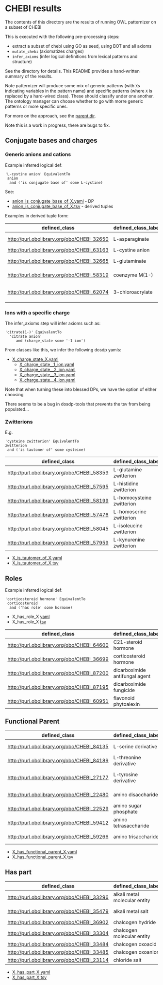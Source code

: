 # CHEBI results

The contents of this directory are the results of running OWL patternizer on a subset of CHEBI

This is executed with the following pre-processing steps:

 * extract a subset of chebi using GO as seed, using BOT and all axioms
 * `mutate_chebi` (axiomatizes charges)
 * `infer_axioms` (infer logical definitions from lexical patterns and structure)

See the directory for details. This README provides a hand-written summary of the results.

Note patternizer will produce some mix of generic patterns (with `X`s
indicating variables in the pattern name) and specific patterns (where
`X` is replaced by a hard-wired class). These should classify under
one another. The ontology manager can choose whether to go with morre
generic patterns or more specific ones.

For more on the approach, see the [parent dir](https://github.com/cmungall/owl_patternizer).

Note this is a work in progress, there are bugs to fix.

## Conjugate bases and charges

### Generic anions and cations

Example inferred logical def:

```
'L-cystine anion' EquivalentTo
 anion
  and ('is conjugate base of' some L-cystine)
```

See:

 * [anion_is_conjugate_base_of_X.yaml](anion_is_conjugate_base_of_X.yaml) - DP
 * [anion_is_conjugate_base_of_X.tsv](anion_is_conjugate_base_of_X.tsv) - derived tuples

Examples in derived tuple form:

|defined_class|defined_class_label|v0|v0_label^M|
|---|---|---|---|
|http://purl.obolibrary.org/obo/CHEBI_32650|L-asparaginate|http://purl.obolibrary.org/obo/CHEBI_17196|L-asparagine^M|
|http://purl.obolibrary.org/obo/CHEBI_63163|L-cystine anion|http://purl.obolibrary.org/obo/CHEBI_16283|L-cystine^M|
|http://purl.obolibrary.org/obo/CHEBI_32665|L-glutaminate|http://purl.obolibrary.org/obo/CHEBI_18050|L-glutamine^M|
|http://purl.obolibrary.org/obo/CHEBI_58319|coenzyme M(1-)|http://purl.obolibrary.org/obo/CHEBI_17905|coenzyme M^M|
|http://purl.obolibrary.org/obo/CHEBI_62074|3-chloroacrylate|http://purl.obolibrary.org/obo/CHEBI_19982|3-chloroacrylic acid^M|



### Ions with a specific charge

The infer_axioms step will infer axioms such as:

```
'citrate(1-)' EquivalentTo
  'citrate anion'
     and (charge_state some '-1 ion')
```

From classes like this, we infer the following dosdp yamls:

 * [X_charge_state_X.yaml](X_charge_state_X.yaml)
    * [X_charge_state__1_ion.yaml](X_charge_state__1_ion.yaml)
    * [X_charge_state__2_ion.yaml](X_charge_state__2_ion.yaml)
    * [X_charge_state__3_ion.yaml](X_charge_state__3_ion.yaml)
    * [X_charge_state__4_ion.yaml](X_charge_state__4_ion.yaml)

Note that when turning these into blessed DPs, we have the option of either choosing

There seems to be a bug in dosdp-tools that prevents the tsv from being populated...

### Zwitterions

E.g.

```
'cysteine zwitterion' EquivalentTo
zwitterion
 and ('is tautomer of' some cysteine)
```

|defined_class|defined_class_label|v0|v0_label|v1|v1_label^M|
|---|---|---|---|---|---|
|http://purl.obolibrary.org/obo/CHEBI_58359|L-glutamine zwitterion|http://purl.obolibrary.org/obo/CHEBI_27369|zwitterion|http://purl.obolibrary.org/obo/CHEBI_18050|L-glutamine^M|
|http://purl.obolibrary.org/obo/CHEBI_57595|L-histidine zwitterion|http://purl.obolibrary.org/obo/CHEBI_27369|zwitterion|http://purl.obolibrary.org/obo/CHEBI_15971|L-histidine^M|
|http://purl.obolibrary.org/obo/CHEBI_58199|L-homocysteine zwitterion|http://purl.obolibrary.org/obo/CHEBI_27369|zwitterion|http://purl.obolibrary.org/obo/CHEBI_17588|L-homocysteine^M|
|http://purl.obolibrary.org/obo/CHEBI_57476|L-homoserine zwitterion|http://purl.obolibrary.org/obo/CHEBI_27369|zwitterion|http://purl.obolibrary.org/obo/CHEBI_15699|L-homoserine^M|
|http://purl.obolibrary.org/obo/CHEBI_58045|L-isoleucine zwitterion|http://purl.obolibrary.org/obo/CHEBI_27369|zwitterion|http://purl.obolibrary.org/obo/CHEBI_17191|L-isoleucine^M|
|http://purl.obolibrary.org/obo/CHEBI_57959|L-kynurenine zwitterion|http://purl.obolibrary.org/obo/CHEBI_27369|zwitterion|http://purl.obolibrary.org/obo/CHEBI_16946|L-kynurenine^M|

 * [X_is_tautomer_of_X.yaml](X_is_tautomer_of_X.yaml)
 * [X_is_tautomer_of_X.tsv](X_is_tautomer_of_X.tsv)


## Roles

Example inferred logical def:

```
'corticosteroid hormone' EquivalentTo
 corticosteroid
  and ('has role' some hormone)
```

 * X_has_role_X [yaml](X_has_role_X.yaml)
 * X_has_role_X [tsv](X_has_role_X.tsv)

|defined_class|defined_class_label|v0|v0_label|v1|v1_label^M|
|---|---|---|---|---|---|
|http://purl.obolibrary.org/obo/CHEBI_64600|C21-steroid hormone|http://purl.obolibrary.org/obo/CHEBI_61313|C21-steroid|http://purl.obolibrary.org/obo/CHEBI_24621|hormone^M|
|http://purl.obolibrary.org/obo/CHEBI_36699|corticosteroid hormone|http://purl.obolibrary.org/obo/CHEBI_50858|corticosteroid|http://purl.obolibrary.org/obo/CHEBI_24621|hormone^M|
|http://purl.obolibrary.org/obo/CHEBI_87200|dicarboximide antifungal agent|http://purl.obolibrary.org/obo/CHEBI_35356|dicarboximide|http://purl.obolibrary.org/obo/CHEBI_35718|antifungal agent^M|
|http://purl.obolibrary.org/obo/CHEBI_87195|dicarboximide fungicide|http://purl.obolibrary.org/obo/CHEBI_35356|dicarboximide|http://purl.obolibrary.org/obo/CHEBI_24127|fungicide^M|
|http://purl.obolibrary.org/obo/CHEBI_60951|flavonoid phytoalexin|http://purl.obolibrary.org/obo/CHEBI_72544|flavonoids|http://purl.obolibrary.org/obo/CHEBI_26115|phytoalexin^M|


## Functional Parent

|defined_class|defined_class_label|v0|v0_label|v1|v1_label^M|
|---|---|---|---|---|---|
|http://purl.obolibrary.org/obo/CHEBI_84135|L-serine derivative|http://purl.obolibrary.org/obo/CHEBI_26649|serine derivative|http://purl.obolibrary.org/obo/CHEBI_17115|L-serine^M|
|http://purl.obolibrary.org/obo/CHEBI_84189|L-threonine derivative|http://purl.obolibrary.org/obo/CHEBI_26987|threonine derivative|http://purl.obolibrary.org/obo/CHEBI_16857|L-threonine^M|
|http://purl.obolibrary.org/obo/CHEBI_27177|L-tyrosine derivative|http://purl.obolibrary.org/obo/CHEBI_84144|L-phenylalanine derivative|http://purl.obolibrary.org/obo/CHEBI_17895|L-tyrosine^M|
|http://purl.obolibrary.org/obo/CHEBI_22480|amino disaccharide|http://purl.obolibrary.org/obo/CHEBI_22483|amino oligosaccharide|http://purl.obolibrary.org/obo/CHEBI_36233|disaccharide^M|
|http://purl.obolibrary.org/obo/CHEBI_22529|amino sugar phosphate|http://purl.obolibrary.org/obo/CHEBI_28963|amino sugar|http://purl.obolibrary.org/obo/CHEBI_26078|phosphoric acid^M|
|http://purl.obolibrary.org/obo/CHEBI_59412|amino tetrasaccharide|http://purl.obolibrary.org/obo/CHEBI_22483|amino oligosaccharide|http://purl.obolibrary.org/obo/CHEBI_50126|tetrasaccharide^M|
|http://purl.obolibrary.org/obo/CHEBI_59266|amino trisaccharide|http://purl.obolibrary.org/obo/CHEBI_22483|amino oligosaccharide|http://purl.obolibrary.org/obo/CHEBI_27150|trisaccharide^M|

 * [X_has_functional_parent_X.yaml](X_has_functional_parent_X.yaml)
 * [X_has_functional_parent_X.tsv](X_has_functional_parent_X.tsv)

## Has part

|defined_class|defined_class_label|v0|v0_label|v1|v1_label^M|
|---|---|---|---|---|---|
|http://purl.obolibrary.org/obo/CHEBI_33296|alkali metal molecular entity|http://purl.obolibrary.org/obo/CHEBI_23367|molecular entity|http://purl.obolibrary.org/obo/CHEBI_22314|alkali metal atom^M|
|http://purl.obolibrary.org/obo/CHEBI_35479|alkali metal salt|http://purl.obolibrary.org/obo/CHEBI_24866|salt|http://purl.obolibrary.org/obo/CHEBI_22314|alkali metal atom^M|
|http://purl.obolibrary.org/obo/CHEBI_36902|chalcogen hydride|http://purl.obolibrary.org/obo/CHEBI_33692|hydrides|http://purl.obolibrary.org/obo/CHEBI_33303|chalcogen^M|
|http://purl.obolibrary.org/obo/CHEBI_33304|chalcogen molecular entity|http://purl.obolibrary.org/obo/CHEBI_23367|molecular entity|http://purl.obolibrary.org/obo/CHEBI_33303|chalcogen^M|
|http://purl.obolibrary.org/obo/CHEBI_33484|chalcogen oxoacid|http://purl.obolibrary.org/obo/CHEBI_24833|oxoacid|http://purl.obolibrary.org/obo/CHEBI_33303|chalcogen^M|
|http://purl.obolibrary.org/obo/CHEBI_33485|chalcogen oxoanion|http://purl.obolibrary.org/obo/CHEBI_35406|oxoanion|http://purl.obolibrary.org/obo/CHEBI_33303|chalcogen^M|
|http://purl.obolibrary.org/obo/CHEBI_23114|chloride salt|http://purl.obolibrary.org/obo/CHEBI_24866|salt|http://purl.obolibrary.org/obo/CHEBI_17996|chloride^M|


 * [X_has_part_X.yaml](X_has_part_X.yaml)
 * [X_has_part_X.tsv](X_has_part_X.tsv)
